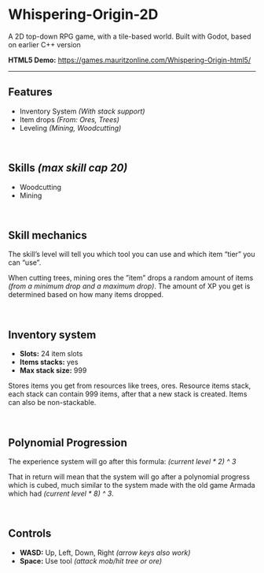 # Whispering-Origin-2D
A 2D top-down RPG game, with a tile-based world. Built with Godot, based on earlier C++ version

**HTML5 Demo:** https://games.mauritzonline.com/Whispering-Origin-html5/

---

## Features

- Inventory System *(With stack support)*
- Item drops *(From: Ores, Trees)*
- Leveling *(Mining, Woodcutting)*

<br />


## Skills *(max skill cap 20)*

- Woodcutting
- Mining

<br />


## Skill mechanics

The skill’s level will tell you which tool you can use and which item “tier” you can “use”.

When cutting trees, mining ores the ”item” drops a random amount of items *(from a minimum drop and a maximum drop)*. The amount of XP you get is determined based on how many items dropped.

<br />


## Inventory system

- **Slots:** 24 item slots
- **Items stacks:** yes
- **Max stack size:** 999

Stores items you get from resources like trees, ores. Resource items stack, each stack can contain 999 items, after that a new stack is created. Items can also be non-stackable.

<br />


## Polynomial Progression

The experience system will go after this formula: 
*(current level * 2) ^ 3*


That in return will mean that the system will go after a polynomial progress which is cubed, much similar to the system made with the old game Armada which had *(current level * 8) ^ 3*.

<br />


## Controls

- **WASD:** Up, Left, Down, Right *(arrow keys also work)*
- **Space:** Use tool *(attack mob/hit tree or ore)*
